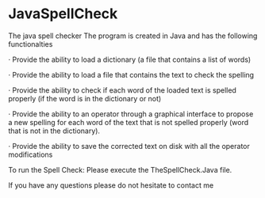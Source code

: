 # JavaSpellCheck
The java spell checker
The program is created in Java and has the following functionalties

· Provide the ability to load a dictionary (a file that contains a list of words)

· Provide the ability to load a file that contains the text to check the spelling

· Provide the ability to check if each word of the loaded text is spelled properly (if the word is in the dictionary or not)

· Provide the ability to an operator through a graphical interface to propose a new spelling for each word of the text that is not spelled properly (word that is not in the dictionary).

· Provide the ability to save the corrected text on disk with all the operator modifications

To run the Spell Check: Please execute the TheSpellCheck.Java file.

If you have any questions please do not hesitate to contact me
 
